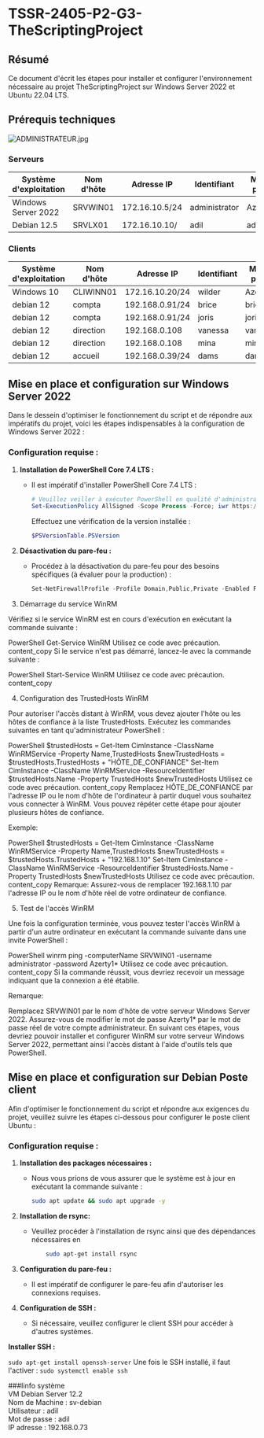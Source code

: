 # TSSR-2405-P2-G3-TheScriptingProject

## Résumé

Ce document d'écrit les étapes pour installer et configurer l'environnement nécessaire au projet TheScriptingProject sur Windows Server 2022 et Ubuntu 22.04 LTS.

## Prérequis techniques

![ADMINISTRATEUR.jpg](https://github.com/WildCodeSchool/tssr-2405-p2-g3-Scripting/blob/main/ADMINISTRATEUR.jpg)

### Serveurs

| Système d'exploitation | Nom d'hôte  | Adresse IP       | Identifiant   | Mot de passe |                 
|------------------------|-------------|------------------|---------------|--------------|
| Windows Server 2022    | SRVWIN01    | 172.16.10.5/24   | administrator | Azerty1*     | 
| Debian 12.5            | SRVLX01     | 172.16.10.10/    |adil           |adil                       

### Clients

| Système d'exploitation | Nom d'hôte  | Adresse IP       | Identifiant   | Mot de passe |
|------------------------|-------------|------------------|---------------|--------------|
| Windows 10		 | CLIWINN01   | 172.16.10.20/24  | wilder        | Azerty1*     |
| debian 12       | compta    | 192.168.0.91/24  | brice        | brice
debian 12        |  compta    |  192.168.0.91/24  |joris        | joris
debian 12       | direction   |  192.168.0.108    |vanessa      | vanessa
debian 12         |direction    | 192.168.0.108     |mina         |mina
debian 12       | accueil       |192.168.0.39/24 | dams         | dammien
	
## Mise en place et configuration sur Windows Server 2022

Dans le dessein d'optimiser le fonctionnement du script et de répondre aux impératifs du projet, voici les étapes indispensables à la configuration de Windows Server 2022 :

### Configuration requise :

1. **Installation de PowerShell Core 7.4 LTS :**
   - Il est impératif d'installer PowerShell Core 7.4 LTS :
     ```powershell
     # Veuillez veiller à exécuter PowerShell en qualité d'administrateur
     Set-ExecutionPolicy AllSigned -Scope Process -Force; iwr https://aka.ms/install-powershell.ps1 -UseBasicParsing | iex
     ```
     Effectuez une vérification de la version installée :
     ```powershell
     $PSVersionTable.PSVersion
     ```

2. **Désactivation du pare-feu :**
   - Procédez à la désactivation du pare-feu pour des besoins spécifiques (à évaluer pour la production) :
     ```powershell
     Set-NetFirewallProfile -Profile Domain,Public,Private -Enabled False
     ```

3. Démarrage du service WinRM

Vérifiez si le service WinRM est en cours d'exécution en exécutant la commande suivante :

PowerShell
Get-Service WinRM
Utilisez ce code avec précaution.
content_copy
Si le service n'est pas démarré, lancez-le avec la commande suivante :

PowerShell
Start-Service WinRM
Utilisez ce code avec précaution.
content_copy

4. Configuration des TrustedHosts WinRM

Pour autoriser l'accès distant à WinRM, vous devez ajouter l'hôte ou les hôtes de confiance à la liste TrustedHosts. Exécutez les commandes suivantes en tant qu'administrateur PowerShell :

PowerShell
$trustedHosts = Get-Item CimInstance -ClassName WinRMService -Property Name,TrustedHosts
$newTrustedHosts = $trustedHosts.TrustedHosts + "HÔTE_DE_CONFIANCE"
Set-Item CimInstance -ClassName WinRMService -ResourceIdentifier $trustedHosts.Name -Property TrustedHosts $newTrustedHosts
Utilisez ce code avec précaution.
content_copy
Remplacez HÔTE_DE_CONFIANCE par l'adresse IP ou le nom d'hôte de l'ordinateur à partir duquel vous souhaitez vous connecter à WinRM. Vous pouvez répéter cette étape pour ajouter plusieurs hôtes de confiance.

Exemple:

PowerShell
$trustedHosts = Get-Item CimInstance -ClassName WinRMService -Property Name,TrustedHosts
$newTrustedHosts = $trustedHosts.TrustedHosts + "192.168.1.10"
Set-Item CimInstance -ClassName WinRMService -ResourceIdentifier $trustedHosts.Name -Property TrustedHosts $newTrustedHosts
Utilisez ce code avec précaution.
content_copy
Remarque: Assurez-vous de remplacer 192.168.1.10 par l'adresse IP ou le nom d'hôte réel de votre ordinateur de confiance.

5. Test de l'accès WinRM

Une fois la configuration terminée, vous pouvez tester l'accès WinRM à partir d'un autre ordinateur en exécutant la commande suivante dans une invite PowerShell :

PowerShell
winrm ping -computerName SRVWIN01 -username administrator -password Azerty1*
Utilisez ce code avec précaution.
content_copy
Si la commande réussit, vous devriez recevoir un message indiquant que la connexion a été établie.

Remarque:

Remplacez SRVWIN01 par le nom d'hôte de votre serveur Windows Server 2022.
Assurez-vous de modifier le mot de passe Azerty1* par le mot de passe réel de votre compte administrateur.
En suivant ces étapes, vous devriez pouvoir installer et configurer WinRM sur votre serveur Windows Server 2022, permettant ainsi l'accès distant à l'aide d'outils tels que PowerShell.


## Mise en place et configuration sur Debian Poste client 

Afin d'optimiser le fonctionnement du script et répondre aux exigences du projet, veuillez suivre les étapes ci-dessous pour configurer le poste client Ubuntu :

### Configuration requise :

1. **Installation des packages nécessaires :**
   - Nous vous prions de vous assurer que le système est à jour en exécutant la commande suivante :
     ```bash
     sudo apt update && sudo apt upgrade -y
     ```

2. **Installation de rsync:**
   - Veuillez procéder à l'installation de rsync ainsi que des dépendances nécessaires en 
     ```bash
         sudo apt-get install rsync
     ```

3. **Configuration du pare-feu :**
   - Il est impératif de configurer le pare-feu afin d'autoriser les connexions requises.

4. **Configuration de SSH :**
   - Si nécessaire, veuillez configurer le client SSH pour accéder à d'autres systèmes.

**Installer SSH :**

 ```sudo apt-get install openssh-server```
Une fois le SSH installé, il faut l'activer :
```sudo systemctl enable ssh```

###Iinfo système  
 VM Debian Server 12.2  
Nom de Machine : sv-debian  
Utilisateur : adil  
Mot de passe : adil  
IP adresse : 192.168.0.73  

